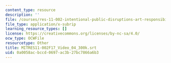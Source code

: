 ```yaml
---
content_type: resource
description: ''
file: /courses/res-11-002-intentional-public-disruptions-art-responsibility-and-pedagogy-fall-2017/0a0058acbccd0697ac3b27bc7866a6b3_MITRES11-002F17_Video_04_300k.srt
file_type: application/x-subrip
learning_resource_types: []
license: https://creativecommons.org/licenses/by-nc-sa/4.0/
ocw_type: OCWFile
resourcetype: Other
title: MITRES11-002F17_Video_04_300k.srt
uid: 0a0058ac-bccd-0697-ac3b-27bc7866a6b3
---
```

